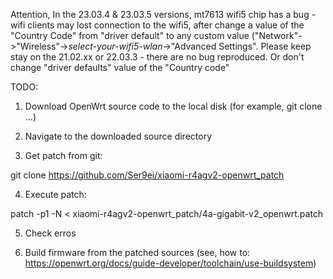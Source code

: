 Attention,
In the 23.03.4 & 23.03.5 versions, mt7613 wifi5 chip has a bug - wifi clients may lost connection to the wifi5, after change a value of the "Country Code" from "driver default" to any custom value ("Network"->"Wireless"->_select-your-wifi5-wlan_->"Advanced Settings".
Please keep stay on the 21.02.xx or 22.03.3 - there are no bug reproduced. Or don't change "driver defaults" value of the "Country code"


TODO: 
1) Download OpenWrt source code to the local disk (for example, git clone ...)

2) Navigate to the downloaded source directory

3) Get patch from git:

git clone https://github.com/Ser9ei/xiaomi-r4agv2-openwrt_patch

4) Execute patch:

patch -p1 -N < xiaomi-r4agv2-openwrt_patch/4a-gigabit-v2_openwrt.patch

5) Check erros 

6) Build firmware from the patched sources (see, how to: https://openwrt.org/docs/guide-developer/toolchain/use-buildsystem)
